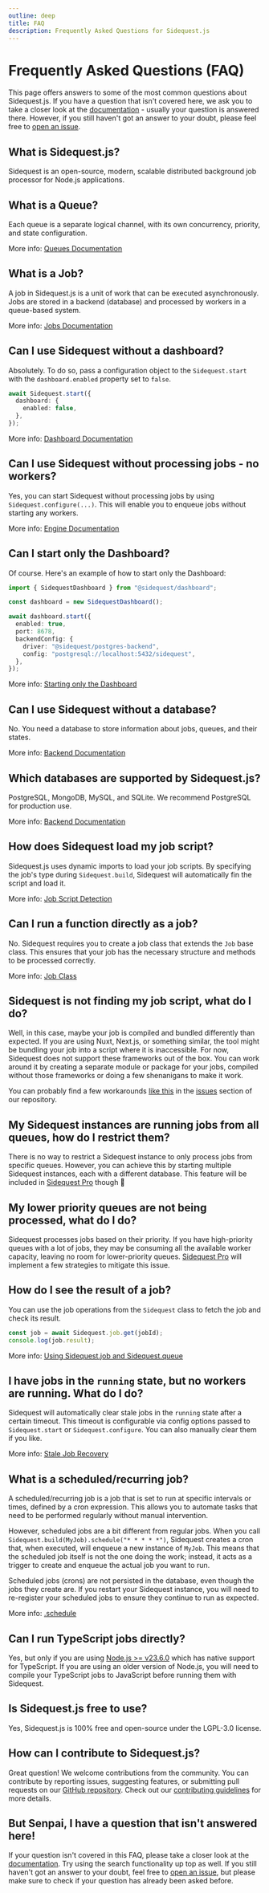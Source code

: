 ```yaml
---
outline: deep
title: FAQ
description: Frequently Asked Questions for Sidequest.js
---
```


# Frequently Asked Questions (FAQ)

This page offers answers to some of the most common questions about Sidequest.js. If you have a question that isn't covered here, we ask you to take a closer look at the [documentation](/overview) - usually your question is answered there. However, if you still haven't got an answer to your doubt, please feel free to [open an issue](https://github.com/sidequestjs/sidequest/issues).

## What is Sidequest.js?

Sidequest is an open-source, modern, scalable distributed background job processor for Node.js applications.

## What is a Queue?

Each queue is a separate logical channel, with its own concurrency, priority, and state configuration.

More info: [Queues Documentation](/queues/index.md)

## What is a Job?

A job in Sidequest.js is a unit of work that can be executed asynchronously. Jobs are stored in a backend (database) and processed by workers in a queue-based system.

More info: [Jobs Documentation](/jobs/index.md)

## Can I use Sidequest without a dashboard?

Absolutely. To do so, pass a configuration object to the `Sidequest.start` with the `dashboard.enabled` property set to `false`.

```typescript
await Sidequest.start({
  dashboard: {
    enabled: false,
  },
});
```

More info: [Dashboard Documentation](/dashboard)

## Can I use Sidequest without processing jobs - no workers?

Yes, you can start Sidequest without processing jobs by using `Sidequest.configure(...)`. This will enable you to enqueue jobs without starting any workers.

More info: [Engine Documentation](/engine/index.md)

## Can I start only the Dashboard?

Of course. Here's an example of how to start only the Dashboard:

```typescript
import { SidequestDashboard } from "@sidequest/dashboard";

const dashboard = new SidequestDashboard();

await dashboard.start({
  enabled: true,
  port: 8678,
  backendConfig: {
    driver: "@sidequest/postgres-backend",
    config: "postgresql://localhost:5432/sidequest",
  },
});
```

More info: [Starting only the Dashboard](/dashboard#starting-only-the-dashboard)

## Can I use Sidequest without a database?

No. You need a database to store information about jobs, queues, and their states.

More info: [Backend Documentation](/engine/backends)

## Which databases are supported by Sidequest.js?

PostgreSQL, MongoDB, MySQL, and SQLite. We recommend PostgreSQL for production use.

More info: [Backend Documentation](/engine/backends)

## How does Sidequest load my job script?

Sidequest.js uses dynamic imports to load your job scripts. By specifying the job's type during `Sidequest.build`, Sidequest will automatically fin the script and load it.

More info: [Job Script Detection](/jobs/class#job-script-detection)

## Can I run a function directly as a job?

No. Sidequest requires you to create a job class that extends the `Job` base class. This ensures that your job has the necessary structure and methods to be processed correctly.

More info: [Job Class](/jobs/class)

## Sidequest is not finding my job script, what do I do?

Well, in this case, maybe your job is compiled and bundled differently than expected. If you are using Nuxt, Next.js, or something similar, the tool might be bundling your job into a script where it is inaccessible. For now, Sidequest does not support these frameworks out of the box. You can work around it by creating a separate module or package for your jobs, compiled without those frameworks or doing a few shenanigans to make it work.

You can probably find a few workarounds [like this](https://github.com/sidequestjs/sidequest/issues/86) in the [issues](https://github.com/sidequestjs/sidequest/issues) section of our repository.

## My Sidequest instances are running jobs from all queues, how do I restrict them?

There is no way to restrict a Sidequest instance to only process jobs from specific queues. However, you can achieve this by starting multiple Sidequest instances, each with a different database. This feature will be included in [Sidequest Pro](https://sidequestjs.com/plans/) though 🙂

## My lower priority queues are not being processed, what do I do?

Sidequest processes jobs based on their priority. If you have high-priority queues with a lot of jobs, they may be consuming all the available worker capacity, leaving no room for lower-priority queues. [Sidequest Pro](https://sidequestjs.com/plans/) will implement a few strategies to mitigate this issue.

## How do I see the result of a job?

You can use the job operations from the `Sidequest` class to fetch the job and check its result.

```typescript
const job = await Sidequest.job.get(jobId);
console.log(job.result);
```

More info: [Using Sidequest.job and Sidequest.queue](/engine/#using-sidequest-job-and-sidequest-queue)

## I have jobs in the `running` state, but no workers are running. What do I do?

Sidequest will automatically clear stale jobs in the `running` state after a certain timeout. This timeout is configurable via config options passed to `Sidequest.start` or `Sidequest.configure`. You can also manually clear them if you like.

More info: [Stale Job Recovery](/engine/graceful-shutdown#stale-job-recovery)

## What is a scheduled/recurring job?

A scheduled/recurring job is a job that is set to run at specific intervals or times, defined by a cron expression. This allows you to automate tasks that need to be performed regularly without manual intervention.

However, scheduled jobs are a bit different from regular jobs. When you call `Sidequest.build(MyJob).schedule("* * * * *")`, Sidequest creates a cron that, when executed, will enqueue a new instance of `MyJob`. This means that the scheduled job itself is not the one doing the work; instead, it acts as a trigger to create and enqueue the actual job you want to run.

Scheduled jobs (crons) are not persisted in the database, even though the jobs they create are. If you restart your Sidequest instance, you will need to re-register your scheduled jobs to ensure they continue to run as expected.

More info: [.schedule](/engine/enqueue#schedule-cronexpression-string-args-unknown)

## Can I run TypeScript jobs directly?

Yes, but only if you are using [Node.js >= v23.6.0](https://nodejs.org/en/learn/typescript/run-natively) which has native support for TypeScript. If you are using an older version of Node.js, you will need to compile your TypeScript jobs to JavaScript before running them with Sidequest.

## Is Sidequest.js free to use?

Yes, Sidequest.js is 100% free and open-source under the LGPL-3.0 license.

## How can I contribute to Sidequest.js?

Great question! We welcome contributions from the community. You can contribute by reporting issues, suggesting features, or submitting pull requests on our [GitHub repository](https://github.com/sidequestjs/sidequest). Check out our [contributing guidelines](https://github.com/sidequestjs/sidequest/blob/master/CONTRIBUTING.md) for more details.

## But Senpai, I have a question that isn't answered here!

If your question isn't covered in this FAQ, please take a closer look at the [documentation](/overview). Try using the search functionality up top as well. If you still haven't got an answer to your doubt, feel free to [open an issue](https://github.com/sidequestjs/sidequest/issues), but please make sure to check if your question has already been asked before.
